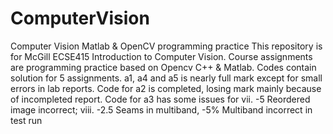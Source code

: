 # ComputerVision 
Computer Vision Matlab &amp; OpenCV programming practice 
This repository is for McGill ECSE415 Introduction to Computer Vision. Course assignments are programming practice based on Opencv C++ & Matlab. Codes contain solution for 5 assignments. a1, a4 and a5 is nearly full mark except for small errors in lab reports. Code for a2 is completed, losing mark mainly because of incompleted report. Code for a3 has some issues for vii. -5 Reordered image incorrect; viii. -2.5 Seams in multiband, -5% Multiband incorrect in test run
